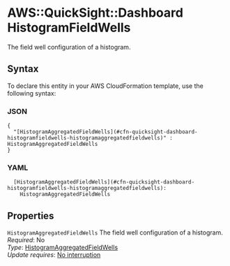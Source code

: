 # AWS::QuickSight::Dashboard HistogramFieldWells<a name="aws-properties-quicksight-dashboard-histogramfieldwells"></a>

The field well configuration of a histogram\.

## Syntax<a name="aws-properties-quicksight-dashboard-histogramfieldwells-syntax"></a>

To declare this entity in your AWS CloudFormation template, use the following syntax:

### JSON<a name="aws-properties-quicksight-dashboard-histogramfieldwells-syntax.json"></a>

```
{
  "[HistogramAggregatedFieldWells](#cfn-quicksight-dashboard-histogramfieldwells-histogramaggregatedfieldwells)" : HistogramAggregatedFieldWells
}
```

### YAML<a name="aws-properties-quicksight-dashboard-histogramfieldwells-syntax.yaml"></a>

```
  [HistogramAggregatedFieldWells](#cfn-quicksight-dashboard-histogramfieldwells-histogramaggregatedfieldwells): 
    HistogramAggregatedFieldWells
```

## Properties<a name="aws-properties-quicksight-dashboard-histogramfieldwells-properties"></a>

`HistogramAggregatedFieldWells`  <a name="cfn-quicksight-dashboard-histogramfieldwells-histogramaggregatedfieldwells"></a>
The field well configuration of a histogram\.  
*Required*: No  
*Type*: [HistogramAggregatedFieldWells](aws-properties-quicksight-dashboard-histogramaggregatedfieldwells.md)  
*Update requires*: [No interruption](https://docs.aws.amazon.com/AWSCloudFormation/latest/UserGuide/using-cfn-updating-stacks-update-behaviors.html#update-no-interrupt)
